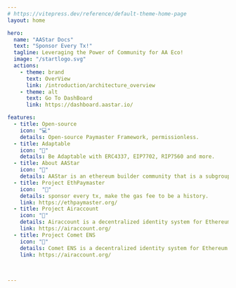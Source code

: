 ```yaml
---
# https://vitepress.dev/reference/default-theme-home-page
layout: home

hero:
  name: "AAStar Docs"
  text: "Sponsor Every Tx!"
  tagline: Leveraging the Power of Community for AA Eco!
  image: "/startlogo.svg"
  actions:
    - theme: brand
      text: OverView
      link: /introduction/architecture_overview
    - theme: alt
      text: Go To DashBoard
      link: https://dashboard.aastar.io/

features:
  - title: Open-source 
    icon: "💻"
    details: Open-source Paymaster Framework, permissionless.
  - title: Adaptable
    icon: "🔧"
    details: Be Adaptable with ERC4337, EIP7702, RIP7560 and more.
  - title: About AAStar
    icon: "🌟"
    details: AAStar is an ethereum builder community that is a subgroup of Plancker^.
  - title: Project EthPaymaster
    icon:  "🔗"
    details: sponsor every tx, make the gas fee to be a history.
    link: https://ethpaymaster.org/
  - title: Project Airaccount 
    icon: "🔗"
    details: Airaccount is a decentralized identity system for Ethereum.
    link: https://airaccount.org/
  - title: Project Comet ENS 
    icon: "🔗"
    details: Comet ENS is a decentralized identity system for Ethereum.
    link: https://airaccount.org/
    
    

---
```


